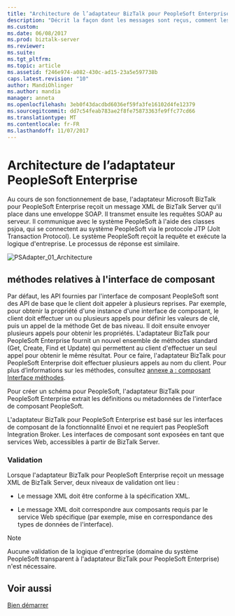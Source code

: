 ```yaml
---
title: "Architecture de l’adaptateur BizTalk pour PeopleSoft Enterprise | Documents Microsoft"
description: "Décrit la façon dont les messages sont reçus, comment les messages sont valide et fournit des informations sur les méthodes d’interface de composant à l’aide de l’adaptateur PeopleSoft avec BizTalk Server"
ms.custom: 
ms.date: 06/08/2017
ms.prod: biztalk-server
ms.reviewer: 
ms.suite: 
ms.tgt_pltfrm: 
ms.topic: article
ms.assetid: f246e974-a082-430c-ad15-23a5e597738b
caps.latest.revision: "10"
author: MandiOhlinger
ms.author: mandia
manager: anneta
ms.openlocfilehash: 3eb0f43dacdbd6036ef59fa3fe16102d4fe12379
ms.sourcegitcommit: dd7c54feab783ae2f8fe75873363fe9ffc77cd66
ms.translationtype: MT
ms.contentlocale: fr-FR
ms.lasthandoff: 11/07/2017
---
```

# <a name="peoplesoft-enterprise-adapter-architecture"></a>Architecture de l’adaptateur PeopleSoft Enterprise
Au cours de son fonctionnement de base, l'adaptateur Microsoft BizTalk pour PeopleSoft Enterprise reçoit un message XML de BizTalk Server qu'il place dans une enveloppe SOAP. Il transmet ensuite les requêtes SOAP au serveur. Il communique avec le système PeopleSoft à l'aide des classes psjoa, qui se connectent au système PeopleSoft via le protocole JTP (Jolt Transaction Protocol). Le système PeopleSoft reçoit la requête et exécute la logique d'entreprise. Le processus de réponse est similaire.  
  
 ![](../core/media/psadapter-01-architecture.gif "PSAdapter_01_Architecture")  

  
## <a name="component-interface-methods"></a>méthodes relatives à l'interface de composant  
 Par défaut, les API fournies par l'interface de composant PeopleSoft sont des API de base que le client doit appeler à plusieurs reprises. Par exemple, pour obtenir la propriété d'une instance d'une interface de composant, le client doit effectuer un ou plusieurs appels pour définir les valeurs de clé, puis un appel de la méthode Get de bas niveau. Il doit ensuite envoyer plusieurs appels pour obtenir les propriétés. L'adaptateur BizTalk pour PeopleSoft Enterprise fournit un nouvel ensemble de méthodes standard (Get, Create, Find et Update) qui permettent au client d'effectuer un seul appel pour obtenir le même résultat. Pour ce faire, l'adaptateur BizTalk pour PeopleSoft Enterprise doit effectuer plusieurs appels au nom du client. Pour plus d’informations sur les méthodes, consultez [annexe a : composant Interface méthodes](../core/appendix-a-component-interface-methods.md).  
  
 Pour créer un schéma pour PeopleSoft, l'adaptateur BizTalk pour PeopleSoft Enterprise extrait les définitions ou métadonnées de l'interface de composant PeopleSoft.  
  
 L'adaptateur BizTalk pour PeopleSoft Enterprise est basé sur les interfaces de composant de la fonctionnalité Envoi et ne requiert pas PeopleSoft Integration Broker. Les interfaces de composant sont exposées en tant que services Web, accessibles à partir de BizTalk Server.  
  
### <a name="validation"></a>Validation  
 Lorsque l'adaptateur BizTalk pour PeopleSoft Enterprise reçoit un message XML de BizTalk Server, deux niveaux de validation ont lieu :  
  
-   Le message XML doit être conforme à la spécification XML.  
  
-   Le message XML doit correspondre aux composants requis par le service Web spécifique (par exemple, mise en correspondance des types de données de l'interface).  
  
> [!NOTE]
>  Aucune validation de la logique d'entreprise (domaine du système PeopleSoft transparent à l'adaptateur BizTalk pour PeopleSoft Enterprise) n'est nécessaire.  
  
## <a name="see-also"></a>Voir aussi  
 [Bien démarrer](../core/getting-started-with-biztalk-adapter-for-peoplesoft-enterprise.md)   